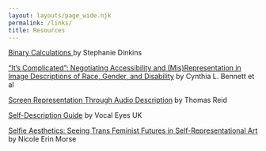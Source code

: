 ```yaml
---
layout: layouts/page_wide.njk
permalink: /links/
title: Resources
---
```

[Binary Calculations ](https://binarycalculationsareinadequate.org/)by Stephanie Dinkins

[“It’s Complicated”: Negotiating Accessibility and (Mis)Representation in Image Descriptions of Race, Gender, and Disability](https://www.bennettc.com/wp-content/uploads/2022/02/Bennett_Its-Complicated-Negotiating-Accessibility-and-MisRepresentation-in-image-Descriptions-of-Race-Gender-and-Disability.pdf) by Cynthia L. Bennett et al

[Screen Representation Through Audio Description](https://www.fringeofcolour.co.uk/responses/screen-representation-through-audio-description-thomas-reid) by Thomas Reid

[Self-Description Guide](https://vocaleyes.co.uk/services/resources/digital-accessibility-and-inclusion/self-description-for-inclusive-meetings/) by Vocal Eyes UK

[Selfie Aesthetics: Seeing Trans Feminist Futures in Self-Representational Art](https://www.dukeupress.edu/selfie-aesthetics) by Nicole Erin Morse
